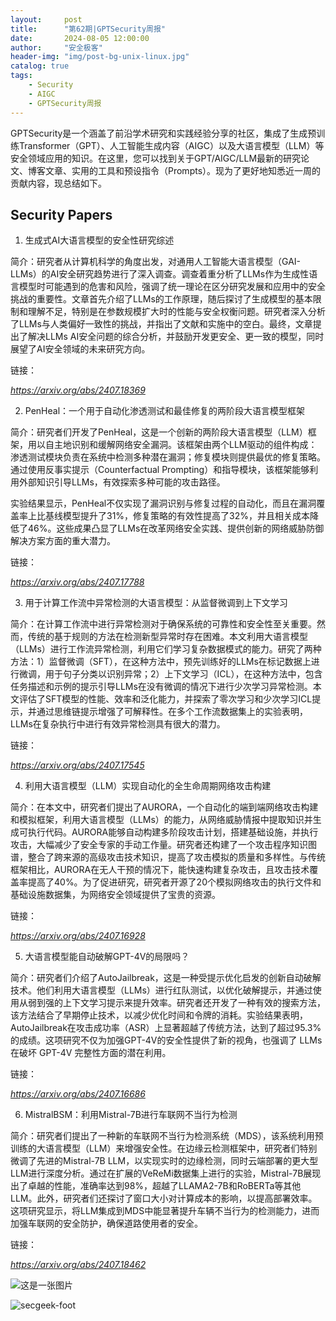 ```yaml
---
layout:     post
title:      "第62期|GPTSecurity周报"
date:       2024-08-05 12:00:00
author:     "安全极客"
header-img: "img/post-bg-unix-linux.jpg"
catalog: true
tags:
    - Security
    - AIGC
    - GPTSecurity周报
---
```




GPTSecurity是一个涵盖了前沿学术研究和实践经验分享的社区，集成了生成预训练Transformer（GPT）、人工智能生成内容（AIGC）以及大语言模型（LLM）等安全领域应用的知识。在这里，您可以找到关于GPT/AIGC/LLM最新的研究论文、博客文章、实用的工具和预设指令（Prompts）。现为了更好地知悉近一周的贡献内容，现总结如下。

## Security Papers

1. 生成式AI大语言模型的安全性研究综述

简介：研究者从计算机科学的角度出发，对通用人工智能大语言模型（GAI-LLMs）的AI安全研究趋势进行了深入调查。调查着重分析了LLMs作为生成性语言模型时可能遇到的危害和风险，强调了统一理论在区分研究发展和应用中的安全挑战的重要性。文章首先介绍了LLMs的工作原理，随后探讨了生成模型的基本限制和理解不足，特别是在参数规模扩大时的性能与安全权衡问题。研究者深入分析了LLMs与人类偏好一致性的挑战，并指出了文献和实施中的空白。最终，文章提出了解决LLMs AI安全问题的综合分析，并鼓励开发更安全、更一致的模型，同时展望了AI安全领域的未来研究方向。

链接：

*https://arxiv.org/abs/2407.18369*

2. PenHeal：一个用于自动化渗透测试和最佳修复的两阶段大语言模型框架

简介：研究者们开发了PenHeal，这是一个创新的两阶段大语言模型（LLM）框架，用以自主地识别和缓解网络安全漏洞。该框架由两个LLM驱动的组件构成：渗透测试模块负责在系统中检测多种潜在漏洞；修复模块则提供最优的修复策略。通过使用反事实提示（Counterfactual Prompting）和指导模块，该框架能够利用外部知识引导LLMs，有效探索多种可能的攻击路径。

实验结果显示，PenHeal不仅实现了漏洞识别与修复过程的自动化，而且在漏洞覆盖率上比基线模型提升了31%，修复策略的有效性提高了32%，并且相关成本降低了46%。这些成果凸显了LLMs在改革网络安全实践、提供创新的网络威胁防御解决方案方面的重大潜力。

链接：

*https://arxiv.org/abs/2407.17788*

3. 用于计算工作流中异常检测的大语言模型：从监督微调到上下文学习

简介：在计算工作流中进行异常检测对于确保系统的可靠性和安全性至关重要。然而，传统的基于规则的方法在检测新型异常时存在困难。本文利用大语言模型（LLMs）进行工作流异常检测，利用它们学习复杂数据模式的能力。研究了两种方法：1）监督微调（SFT），在这种方法中，预先训练好的LLMs在标记数据上进行微调，用于句子分类以识别异常；2）上下文学习（ICL），在这种方法中，包含任务描述和示例的提示引导LLMs在没有微调的情况下进行少次学习异常检测。本文评估了SFT模型的性能、效率和泛化能力，并探索了零次学习和少次学习ICL提示，并通过思维链提示增强了可解释性。在多个工作流数据集上的实验表明，LLMs在复杂执行中进行有效异常检测具有很大的潜力。

链接：

*https://arxiv.org/abs/2407.17545*

4. 利用大语言模型（LLM）实现自动化的全生命周期网络攻击构建

简介：在本文中，研究者们提出了AURORA，一个自动化的端到端网络攻击构建和模拟框架，利用大语言模型（LLMs）的能力，从网络威胁情报中提取知识并生成可执行代码。AURORA能够自动构建多阶段攻击计划，搭建基础设施，并执行攻击，大幅减少了安全专家的手动工作量。研究者还构建了一个攻击程序知识图谱，整合了跨来源的高级攻击技术知识，提高了攻击模拟的质量和多样性。与传统框架相比，AURORA在无人干预的情况下，能快速构建复杂攻击，且攻击技术覆盖率提高了40%。为了促进研究，研究者开源了20个模拟网络攻击的执行文件和基础设施数据集，为网络安全领域提供了宝贵的资源。

链接：

*https://arxiv.org/abs/2407.16928*

5. 大语言模型能自动破解GPT-4V的局限吗？

简介：研究者们介绍了AutoJailbreak，这是一种受提示优化启发的创新自动破解技术。他们利用大语言模型（LLMs）进行红队测试，以优化破解提示，并通过使用从弱到强的上下文学习提示来提升效率。研究者还开发了一种有效的搜索方法，该方法结合了早期停止技术，以减少优化时间和令牌的消耗。实验结果表明，AutoJailbreak在攻击成功率（ASR）上显著超越了传统方法，达到了超过95.3%的成绩。这项研究不仅为加强GPT-4V的安全性提供了新的视角，也强调了 LLMs 在破坏 GPT-4V 完整性方面的潜在利用。

链接：

*https://arxiv.org/abs/2407.16686*

6. MistralBSM：利用Mistral-7B进行车联网不当行为检测

简介：研究者们提出了一种新的车联网不当行为检测系统（MDS），该系统利用预训练的大语言模型（LLM）来增强安全性。在边缘云检测框架中，研究者们特别微调了先进的Mistral-7B LLM，以实现实时的边缘检测，同时云端部署的更大型LLM进行深度分析。通过在扩展的VeReMi数据集上进行的实验，Mistral-7B展现出了卓越的性能，准确率达到98%，超越了LLAMA2-7B和RoBERTa等其他LLM。此外，研究者们还探讨了窗口大小对计算成本的影响，以提高部署效率。这项研究显示，将LLM集成到MDS中能显著提升车辆不当行为的检测能力，进而加强车联网的安全防护，确保道路使用者的安全。

链接：

*https://arxiv.org/abs/2407.18462*




![这是一张图片](https://www.gptsecurity.info/img/in-post/0807/01.jpg)


![secgeek-foot](https://www.gptsecurity.info/img/secgeek-foot.png)
